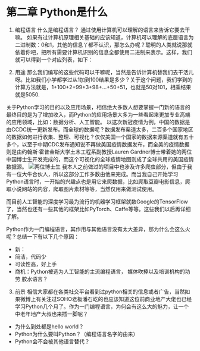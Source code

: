 # 第二章 Python是什么

1. 编程语言
什么是编程语言？
通过使用计算机可以理解的语言来告诉它要去干嘛。
如果有过计算机原理相关基础的应该知道，计算机可以理解的底层语言为二进制数：0和1，其他的信息丫都不认识，那怎么办呢？聪明的人类就说那就依着你吧，把所有需要计算机识别的信息全都使用二进制来表示。这样，我们就可以得到一个对应列表，如下：

2. 用途
那么我们编写的这些代码可以干嘛呢，当然是告诉计算机替我们去干活儿呀。比如我们小学都学过从1加到100结果是多少？关于这个问题，我们学到的计算方法就是，1+100+2+99+3+98+...+50+51，也就是50对101，相乘结果就是5050.

关于Python学习的目的以及应用场景，相信绝大多数人想要掌握一门新的语言的最终目的是为了增加收入，而Python的应用场景大多为一些看起来更加专业高端的应用领域，比如：数据分析、人工智能。
以这次新冠疫情为例，中国的数据是由CCDC统一更新发布。而全球的数据呢？数据发布渠道太多，二百多个国家地区的数据如何进行收集、整理、可视化？仅仅美国一个国家的数据来源渠道就有五十多个，以至于中期CDC发布通知说不再做美国疫情数据发布，而全美的疫情数据则是由约翰斯·霍普金斯大学土木工程系副教授Lauren Gardner博士带着她的两位中国博士生开发完成的，而这个可视化的全球疫情地图则成了全球共用的美国疫情数据源。
![两位博士生](img/twophd.png)
我本人之前做过的项目中也涉及许多爬虫部分，但由于我有一位大牛合伙人，所以这部分工作多数由他来完成。而当我自己开始学习Python语言时，一开始的兴趣点也是用它来爬数据，比如爬取豆瓣电影信息，爬取小说网站的内容，爬取图片素材等等，当然仅用来做测试使用。

而目前人工智能的深度学习最为流行的机器学习框架就数Google的TensorFlow了，当然也还有一些其他的框架比如PyTorch、Caffe等等。这些我们以后再详细了解。

Python作为一门编程语言，其作用与其他语言没有太大差异，那为什么会这么火呢？总结一下有以下几个原因：

* 新：
* 简洁，代码少
* 可读性高，好上手
* 商机：Python被选为人工智能的主流编程语言，
媒体吹捧以及培训机构的功劳
胶水语言？

3. 前景
相信大家都在各类社交平台看到过python相关的信息或者广告，当然如果微博上有关注过SOHO老板潘石屹的也应该知道这位前商业地产大佬也已经学习Python几个月了。作为一门编程语言，为何会有这么大的魅力，让一个中老年地产大叔也来插一脚呢？

* 为什么到处都是hello world？
* Python为什么要叫Python？（编程语言名字的由来）
* Python会不会被其他语言替代？
